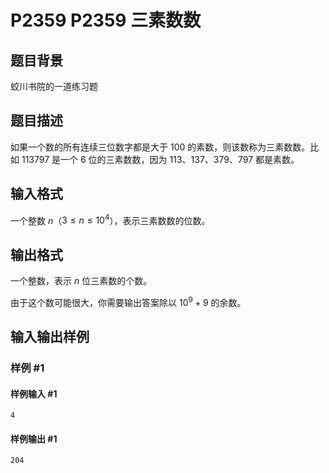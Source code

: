 # P2359 P2359 三素数数

## 题目背景

蛟川书院的一道练习题

## 题目描述

如果一个数的所有连续三位数字都是大于 $100$ 的素数，则该数称为三素数数。比如 $113797$ 是一个 $6$ 位的三素数数，因为 $113$、$137$、$379$、$797$ 都是素数。

## 输入格式

一个整数 $n$（$3 \le n \le {10}^4$），表示三素数数的位数。

## 输出格式

一个整数，表示 $n$ 位三素数的个数。

由于这个数可能很大，你需要输出答案除以 ${10}^9+9$ 的余数。

## 输入输出样例

### 样例 #1

#### 样例输入 #1

```
4
```

#### 样例输出 #1

```
204
```
